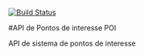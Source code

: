 [![Build Status](https://travis-ci.org/HwoarangBrz/xy-inc.svg?branch=master)](https://travis-ci.org/HwoarangBrz/xy-inc)

#API de  Pontos de interesse POI

API de sistema de pontos de interesse
